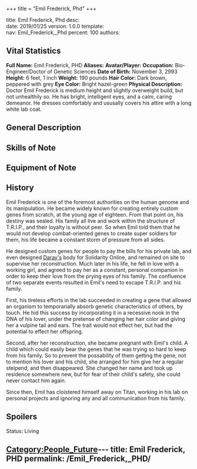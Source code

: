 +++
title = "Emil Frederick, Phd"
+++

title:		Emil Frederick, Phd
desc:		
date:		2019/01/25
version:	1.0.0
template:	
nav:		Emil_Frederick,_Phd
percent:	100
authors:	
## Vital Statistics

**Full Name:** Emil Frederick, PHD
**Aliases:**
**Avatar/Player:**
**Occupation:** Bio-Engineer/Doctor of Genetic Sciences
**Date of Birth:** November 3, 2993
**Height:** 6 feet, 1 inch
**Weight:** 190 pounds
**Hair Color:** Dark brown, peppered with grey
**Eye Color:** Bright hazel-green
**Physical Description:** Doctor Emil Frederick is medium height and
slightly overweight build, but not unhealthily so. He has bright,
intelligent eyes, and a calm, caring demeanor. He dresses comfortably
and ususally covers his attire with a long white lab coat.

## General Description

## Skills of Note

## Equipment of Note

## History

Emil Frederick is one of the foremost authorities on the human genome
and its manipulation. He became widely known for creating entirely
custom genes from scratch, at the young age of eighteen. From that point
on, his destiny was sealed. His family all live and work within the
structure of T.R.I.P., and their loyalty is without peer. So when Emil
told them that he would not develop combat-oriented genes to create
super soldiers for them, his life became a constant storm of pressure
from all sides.

He designed custom genes for people to pay the bills for his private
lab, and even designed [Daray's](Daray_\(Dare\)_Bowen "wikilink") body
for Solidarity Online, and remained on site to supervise her
reconstruction. Much later in his life, he fell in love with a working
girl, and agreed to pay her as a constant, personal companion in order
to keep their love from the prying eyes of his family. The confluence of
two separate events resulted in Emil's need to escape T.R.I.P. and his
family.

First, his tireless efforts in the lab succeeded in creating a gene that
allowed an organism to temporarially absorb genetic characteristics of
others, by touch. He hid this success by incorporating it in a recessive
nook in the DNA of his lover, under the pretense of changing her hair
color and giving her a vulpine tail and ears. The trait would not effect
her, but had the potential to effect her offspring.

Second, after her reconstruction, she became pregnant with Emil's child.
A child which could easily bear the genes that he was trying so hard to
keep from his family. So to prevent the possability of them getting the
gene, not to mention his lover and his child, she arranged for him give
her a regular steipend, and then disappeared. She changed her name and
took up residence somewhere new, but for fear of their child's safety,
she could never contact him again.

Since then, Emil has cloistered himself away on Titan, working in his
lab on personal projects and ignoring any and all communication from his
family.

## Spoilers

<spoiler text="Status">Status: Living</spoiler>

[Category:People_Future](Category:People_Future "wikilink")---
title: Emil Frederick, PHD
permalink: /Emil_Frederick,_PHD/
---

